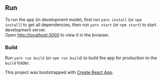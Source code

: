 ## Run

To run the app (in development mode), first run `yarn install` (or
`npm install`) to get all dependencies, then run `yarn start` (or `npm start`)
to start development server. <br> Open
[http://localhost:3000](http://localhost:3000) to view it in the browser.

### Build

Run `yarn run build` (or `npm run build`) to build the app for production to the `build` folder.

This project was bootstrapped with
[Create React App](https://github.com/facebook/create-react-app).

